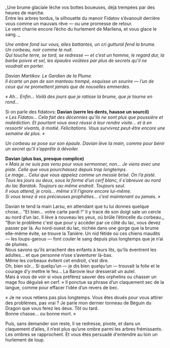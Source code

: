 _Une brume glaciale lèche vos bottes boueuses, déjà trempées par des heures de marche.  
Entre les arbres tordus, la silhouette du manoir Fidatov s’évanouit derrière vous comme un mauvais rêve — ou une promesse de retour.  
Le vent charrie encore l’écho du hurlement de Marilena, et vous glace le sang.  _

_Une ombre fond sur vous, ailes battantes, un cri guttural fend la brume.  
Un corbeau, noir comme la nuit.  
Qui touche terre, se tord, se redresse — et c’est un homme, le regard dur, la barbe poivre et sel, les épaules voûtées par plus de secrets qu’il ne voudrait en porter._

_Davian Martikov. Le Gardien de la Plume.  
Il écarte un pan de son manteau trempé, esquisse un sourire — l’un de ceux qui ne promettent jamais que de nouvelles emmerdes._

_« Ah… Enfin... 
Voilà des jours que je ratisse la brume, que je tourne en rond..._

Si on parle des fidatovs:
**Davian (serre les dents, hausse un sourcil)**  
_« Les Fidatov… Cela fait des décennies qu’ils ne sont plus que poussière et malédiction. Et pourtant vous avez réussi à leur rendre visite… et à en ressortir vivants, à moitié. Félicitations. Vous survivrez peut-être encore une semaine de plus. »_

_Un corbeau se pose sur son épaule. Davian lève la main, comme pour bénir un secret qu’il s’apprête à dévoiler._

**Davian (plus bas, presque complice)**  
_« Mais je ne suis pas venu pour vous sermonner, non… Je viens avec une piste. Celle que vous pourchassez depuis trop longtemps.  
Le mage… Celui que vous appelez comme un messie brisé. On l’a pisté.  
Tous les jours ou deux, sous la forme d’un cerf blanc, il s’abreuve au nord du lac Baratok. Toujours au même endroit. Toujours seul.  
Il vous attend, je crois… même s’il l’ignore encore lui-même.  
Si vous tenez à vos précieuses prophéties… c’est maintenant ou jamais. »_

Davian te tend la main Larsu, en attendant que tu lui donnes quelque chose...
"Et bien... votre carte pardi !" Il y trace de son doigt sale un cercle au nord d’un lac. Il lève à nouveau les yeux, où brûle l’étincelle du corbeau._
"Bon le problème c'est que pour y accéder par ce côté du lac, vous devez passer par là.
Au nord-ouest du lac, nichée dans une gorge que la brume elle-même évite, se trouve la Tanière. Un nid fétide où ces chiens maudits — les loups-garous — font couler le sang depuis plus longtemps que je n’ai de plumes.  
Nous savons qu’ils arrachent des enfants à leurs lits, qu’ils éventrent les adultes… et que personne n’ose s’aventurer là-bas.  
Même les corbeaux évitent cet endroit, c’est dire.  
Oh, bien sûr… Si quelqu’un — je dis bien _quelqu’un_ — trouvait la folie et le courage d’y mettre le feu… La Barovie leur dresserait un autel.  
Mais à vous de voir si vous préférez sauver des orphelins ou chasser un mage fou déguisé en cerf. »
Il ponctue sa phrase d’un claquement sec de la langue, comme pour effacer l’idée d’un revers de bec.

« Je ne vous retiens pas plus longtemps. Vous êtes doués pour vous attirer des problèmes, pas vrai ? Je parie mon dernier tonneau de Béguin du Dragon que vous ferez les deux. Tôt ou tard.  
Bonne chasse… ou bonne mort. »

Puis, sans demander son reste, Il se redresse, pivote, et dans un claquement d’ailes, il n’est plus qu’une ombre parmi les arbres frémissants.
Les ombres se rapprochent. 
Et vous êtes persuadé d'entendre au loin un hurlement de loup.
